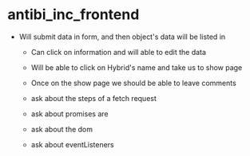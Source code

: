 # antibi_inc_frontend

- Will submit data in form, and then object's data will be listed in <ul>

- Can click on information and will able to edit the data

- Will be able to click on Hybrid's name and take us to show page

- Once on the show page we should be able to leave comments

- ask about the steps of a fetch request

- ask about promises are

- ask about the dom

- ask about eventListeners